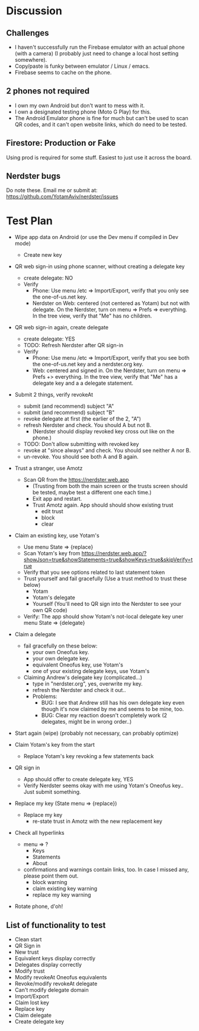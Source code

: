 # Discussion
## Challenges
- I haven't successfully run the Firebase emulator with an actual phone (with a camera) (I probably just need to change a local host setting somewhere).
- Copy/paste is funky between emulator / Linux / emacs.
- Firebase seems to cache on the phone.

## 2 phones not required
- I own my own Android but don't want to mess with it.
- I own a designated testing phone (Moto G Play) for this.
- The Android Emulator phone is fine for much but can't be used to scan QR codes, and it can't open website links, 
  which do need to be tested.

## Firestore: Production or Fake
Using prod is required for some stuff. Easiest to just use it across the board.

## Nerdster bugs
Do note these.
Email me or submit at: https://github.com/YotamAviv/nerdster/issues

# Test Plan

- Wipe app data on Android (or use the Dev menu if compiled in Dev mode)
  - Create new key

- QR web sign-in using phone scanner, without creating a delegate key
  - create delegate: NO
  - Verify
    - Phone: Use menu /etc => Import/Export, verify that you only see the one-of-us.net key.
    - Nerdster on Web: centered (not centered as Yotam) but not with delegate. On the Nerdster, turn on menu => Prefs => everything. In the tree view, verify that "Me" has no children. 

- QR web sign-in again, create delegate
  - create delegate: YES
  - TODO: Refresh Nerdster after QR sign-in
  - Verify
    - Phone: Use menu /etc => Import/Export, verify that you see both the one-of-us.net key and a nerdster.org key.
    - Web: centered and signed in. On the Nerdster, turn on menu => Prefs +> everything. In the tree view, verify that "Me" has a delegate key and a a delegate statement.

- Submit 2 things, verify revokeAt 
  - submit (and recommend) subject "A"
  - submit (and recommend) subject "B"
  - revoke delegate at first (the earlier of the 2, "A")
  - refresh Nerdster and check. You should A but not B.
    - (Nerdster should display revoked key cross out like on the phone.)
  - TODO: Don't allow submitting with revoked key
  - revoke at "since always" and check. You should see neither A nor B.
  - un-revoke. You should see both A and B again.

- Trust a stranger, use Amotz
  - Scan QR from the https://nerdster.web.app
    - (Trusting from both the main screen or the trusts screen should be tested, maybe test a different one each time.)
    - Exit app and restart.
    - Trust Amotz again. App should should show existing trust
      - edit trust
      - block
      - clear

- Claim an existing key, use Yotam's
  - Use menu State => {replace}
  - Scan Yotam's key from https://nerdster.web.app/?showJson=true&showStatements=true&showKeys=true&skipVerify=true
  - Verify that you see options related to last statement token
  - Trust yourself and fail gracefully (Use a trust method to trust these below)
    - Yotam
    - Yotam's delegate
    - Yourself (You'll need to QR sign into the Nerdster to see your own QR code)
  - Verify: The app should show Yotam's not-local delegate key uner menu State => {delegate}

- Claim a delegate
  - fail gracefully on these below:
    - your own Oneofus key.
    - your own delegate key.
    - equivalent Oneofus key, use Yotam's
    - one of your existing delegate keys, use Yotam's
  - Claiming Andrew's delegate key (complicated...)
    - type in "nerdster.org", yes, overwrite my key.
    - refresh the Nerdster and check it out.. 
    - Problems:
      - BUG: I see that Andrew still has his own delegate key even though it's now claimed by me and seems to be mine, too. 
      - BUG: Clear my reaction doesn't completely work (2 delegates, might be in wrong order..)

- Start again (wipe) (probably not necessary, can probably optimize)

- Claim Yotam's key from the start
  - Replace Yotam's key revoking a few statements back

- QR sign in
  - App should offer to create delegate key, YES
  - Verify Nerdster seems okay with me using Yotam's Oneofus key.. Just submit something.

- Replace my key (State menu => {replace})
  - Replace my key
    - re-state trust in Amotz with the new replacement key
  
- Check all hyperlinks
  - menu => ?
    - Keys
    - Statements
    - About
  - confirmations and warnings contain links, too. In case I missed any, please point them out.
    - block warning
    - claim existing key warning
    - replace my key warning

- Rotate phone, d'oh!

## List of functionality to test
- Clean start
- QR Sign in
- New trust
- Equivalent keys display correctly
- Delegates display correctly
- Modify trust
- Modify revokeAt Oneofus equivalents
- Revoke/modify revokeAt delegate
- Can't modify delegate domain
- Import/Export
- Claim lost key
- Replace key
- Claim delegate
- Create delegate key

